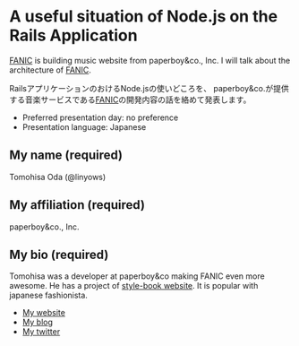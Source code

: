 # A useful situation of Node.js on the Rails Application

[FANIC](http://fanic.jp/) is building music website from paperboy&co., Inc.
I will talk about the architecture of [FANIC](http://fanic.jp/).

RailsアプリケーションのおけるNode.jsの使いどころを、
paperboy&co.が提供する音楽サービスである[FANIC](http://fanic.jp/)の開発内容の話を絡めて発表します。

- Preferred presentation day: no preference
- Presentation language: Japanese

## My name (required)

Tomohisa Oda (@linyows)

## My affiliation (required)

paperboy&co., Inc.

## My bio (required)

Tomohisa was a developer at paperboy&co making FANIC even more awesome.
He has a project of [style-book website](http://scrapture.org/).
It is popular with japanese fashionista.

- [My website](http://linyo.ws/)
- [My blog](http://tomohisaoda.com/)
- [My twitter](https://twitter.com/#!/linyows)
